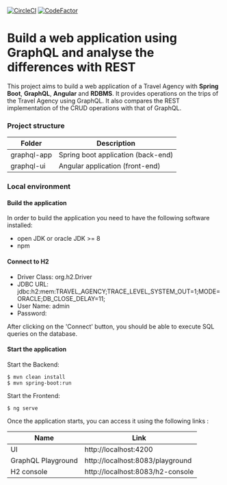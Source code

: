 [![CircleCI](https://circleci.com/gh/pictet-technologies-open-source/graphql-demo/tree/main.svg?style=shield&circle-token=e130d37bbd598ce4274446d5c0aa94f3206501af)](https://circleci.com/gh/pictet-technologies-open-source/graphql-demo)
[![CodeFactor](https://www.codefactor.io/repository/github/pictet-technologies-open-source/graphql-demo/badge?s=b1bb2e87ea6dde7623a129a138039c56811bd50f)](https://www.codefactor.io/repository/github/pictet-technologies-open-source/graphql-demo)

# Build a web application using GraphQL and analyse the differences with REST

This project aims to build a web application of a Travel Agency with **Spring Boot**, **GraphQL**, **Angular** and **RDBMS**.
It provides operations on the trips of the Travel Agency using GraphQL. It also compares the REST implementation of the CRUD operations with that of GraphQL.

### Project structure


Folder                    | Description
--------------------------|--------------------------------------------------------------
graphql-app               | Spring boot application (back-end)
graphql-ui               | Angular application (front-end)


### Local environment

#### Build the application

In order to build the application you need to have the following software installed:
- open JDK or oracle JDK >= 8
- npm

#### Connect to H2

- Driver Class: org.h2.Driver
- JDBC URL: jdbc:h2:mem:TRAVEL_AGENCY;TRACE_LEVEL_SYSTEM_OUT=1;MODE=ORACLE;DB_CLOSE_DELAY=11;
- User Name: admin
- Password: 

After clicking on the 'Connect' button, you should be able to execute SQL queries on the database.

#### Start the application

Start the Backend:

```
$ mvn clean install
$ mvn spring-boot:run
```
Start the Frontend:

```
$ ng serve
```

Once the application starts, you can access it using the following links :

Name                      | Link
--------------------------|--------------------------------------------------------------
UI                        | http://localhost:4200
GraphQL Playground                | http://localhost:8083/playground
H2 console                   | http://localhost:8083/h2-console


